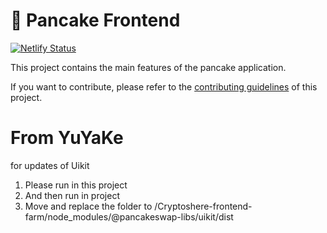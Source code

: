 # 🥞 Pancake Frontend

[![Netlify Status](https://api.netlify.com/api/v1/badges/7bebf1a3-be7b-4165-afd1-446256acd5e3/deploy-status)](https://app.netlify.com/sites/pancake-prod/deploys)

This project contains the main features of the pancake application.

If you want to contribute, please refer to the [contributing guidelines](./CONTRIBUTING.md) of this project.

# From YuYaKe
for updates of Uikit

1. Please run <npm install> in this project
2. And then run <npm run build> in <Cryptosphere uikit> project
3. Move and replace the <dist> folder to /Cryptoshere-frontend-farm/node_modules/@pancakeswap-libs/uikit/dist

